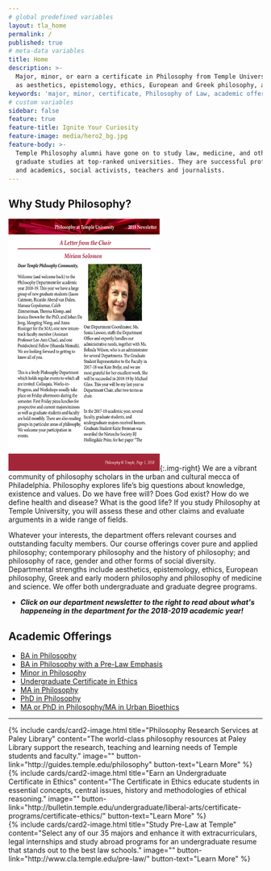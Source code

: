 ```yaml
---
# global predefined variables
layout: tla_home
permalink: /
published: true
# meta-data variables
title: Home
description: >-
  Major, minor, or earn a certificate in Philosophy from Temple University. View our academic offerings such
  as aesthetics, epistemology, ethics, European and Greek philosophy, and more in the College of Liberal Arts.
keywords: 'major, minor, certificate, Philosophy of Law, academic offerings, european philosophy'
# custom variables
sidebar: false
feature: true
feature-title: Ignite Your Curiosity
feature-image: media/hero2_bg.jpg
feature-body: >-
  Temple Philosophy alumni have gone on to study law, medicine, and other
  graduate studies at top-ranked universities. They are successful professionals
  and academics, social activists, teachers and journalists.
---
```

## Why Study Philosophy?
[![Philosophy Newsletter](https://github.com/TULiberalArts/Philosophy/blob/master/media/resized%20Department%20Newsletter,%20Fall%202018%201.png?raw=true)](https://liberalarts.temple.edu/sites/liberalarts/files/Department%20Newsletter%2C%20Fall%202018.pdf){:.img-right}
We are a vibrant community of philosophy scholars in the urban and cultural mecca of Philadelphia. Philosophy explores life’s big questions about knowledge, existence and values. Do we have free will? Does God exist? How do we define health and disease? What is the good life? If you study Philosophy at Temple University, you will assess these and other claims and evaluate arguments in a wide range of fields.

Whatever your interests, the department offers relevant courses and outstanding faculty members. Our course offerings cover pure and applied philosophy; contemporary philosophy and the history of philosophy; and philosophy of race, gender and other forms of social diversity. Departmental strengths include aesthetics, epistemology, ethics, European philosophy, Greek and early modern philosophy and philosophy of medicine and science. We offer both undergraduate and graduate degree programs. 
- **_Click on our department newsletter to the right to read about what's happeneing in the department for the 2018-2019 academic year!_** 

## Academic Offerings
- [BA in Philosophy](http://bulletin.temple.edu/undergraduate/liberal-arts/philosophy/ba-philosophy/)
- [BA in Philosophy with a Pre-Law Emphasis](http://bulletin.temple.edu/undergraduate/liberal-arts/philosophy/ba-philosophy/#academicplanstext)
- [Minor in Philosophy](http://bulletin.temple.edu/undergraduate/liberal-arts/philosophy/minor-philosophy/)
- [Undergraduate Certificate in Ethics](http://bulletin.temple.edu/undergraduate/liberal-arts/certificate-programs/certificate-ethics/)
- [MA in Philosophy](http://bulletin.temple.edu/graduate/scd/cla/philosophy-ma/)
- [PhD in Philosophy](http://bulletin.temple.edu/graduate/scd/cla/philosophy-phd/)
- [MA or PhD in Philosophy/MA in Urban Bioethics](http://bulletin.temple.edu/graduate/scd/medicine/urban-bioethics-ma/)

___

<div class="row row-wide">
  <div class="col m12 l4">{% include cards/card2-image.html
    title="Philosophy Research Services at Paley Library"
    content="The world-class philosophy resources at Paley Library support the research, teaching and learning needs of Temple students and faculty."
    image=""
    button-link="http://guides.temple.edu/philosophy"
    button-text="Learn More" %}
  </div>
  <div class="row row-wide">
    <div class="col m12 l4">{% include cards/card2-image.html
      title="Earn an Undergraduate Certificate in Ethics"
      content="The Certificate in Ethics educate students in essential concepts, central issues, history and methodologies of ethical reasoning."
      image=""
      button-link="http://bulletin.temple.edu/undergraduate/liberal-arts/certificate-programs/certificate-ethics/"
      button-text="Learn More" %}
    </div>
    <div class="row row-wide">
      <div class="col m12 l4">{% include cards/card2-image.html
        title="Study Pre-Law at Temple"
        content="Select any of our 35 majors and enhance it with extracurriculars, legal internships and study abroad programs for an undergraduate resume that stands out to the best law schools."
        image=""
        button-link="http://www.cla.temple.edu/pre-law/"
        button-text="Learn More" %}
      </div>
</div>
